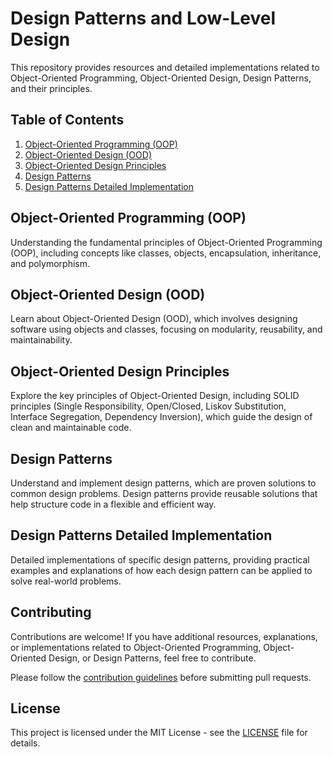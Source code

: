 # Design Patterns and Low-Level Design

This repository provides resources and detailed implementations related to Object-Oriented Programming, Object-Oriented Design, Design Patterns, and their principles.

## Table of Contents

1. [Object-Oriented Programming (OOP)](#object-oriented-programming-oop)
2. [Object-Oriented Design (OOD)](#object-oriented-design-ood)
3. [Object-Oriented Design Principles](#object-oriented-design-principles)
4. [Design Patterns](#design-patterns)
5. [Design Patterns Detailed Implementation](#design-patterns-detailed-implementation)

## Object-Oriented Programming (OOP)

Understanding the fundamental principles of Object-Oriented Programming (OOP), including concepts like classes, objects, encapsulation, inheritance, and polymorphism.

## Object-Oriented Design (OOD)

Learn about Object-Oriented Design (OOD), which involves designing software using objects and classes, focusing on modularity, reusability, and maintainability.

## Object-Oriented Design Principles

Explore the key principles of Object-Oriented Design, including SOLID principles (Single Responsibility, Open/Closed, Liskov Substitution, Interface Segregation, Dependency Inversion), which guide the design of clean and maintainable code.

## Design Patterns

Understand and implement design patterns, which are proven solutions to common design problems. Design patterns provide reusable solutions that help structure code in a flexible and efficient way.

## Design Patterns Detailed Implementation

Detailed implementations of specific design patterns, providing practical examples and explanations of how each design pattern can be applied to solve real-world problems.

## Contributing

Contributions are welcome! If you have additional resources, explanations, or implementations related to Object-Oriented Programming, Object-Oriented Design, or Design Patterns, feel free to contribute.

Please follow the [contribution guidelines](CONTRIBUTING.md) before submitting pull requests.

## License

This project is licensed under the MIT License - see the [LICENSE](https://github.com/GKcodebase/Design/blob/main/LICENSE) file for details.
